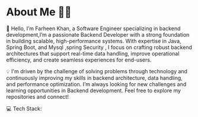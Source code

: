# About Me 👨‍💻
   👋 Hello, I’m Farheen Khan, a Software Engineer specializing in backend development,I’m a passionate Backend Developer with a strong foundation in building scalable, high-performance systems.
With expertise in Java, Spring Boot, and Mysql ,spring Security  , I focus on crafting robust backend architectures that support real-time data handling, improve operational efficiency, and create seamless experiences for end-users.

💡 I'm driven by the challenge of solving  problems through technology and continuously improving my skills in backend architecture, data handling, and performance optimization.
I’m always looking for new challenges and learning opportunities in Backend development. Feel free to explore my repositories and connect!

💻 Tech Stack:

